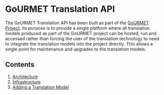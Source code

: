 # GoURMET Translation API

The GoURMET Translation API has been built as part of the [GoURMET Project](https://gourmet-project.eu/). Its purpose is to provide a single platform where all translation models produced as part of the GoURMET project can be hosted, run and accessed rather than forcing the user of the translation technology to need to integrate the translation models into the project directly. This allows a single point for maintenance and upgrades to the translation models.

## Contents

1. [Architecture](./docs/architecture.md)
2. [Infrastructure](./docs/infrastructure.md)
3. [Adding a Translation Model](./docs/addingATranslationModel.md)

